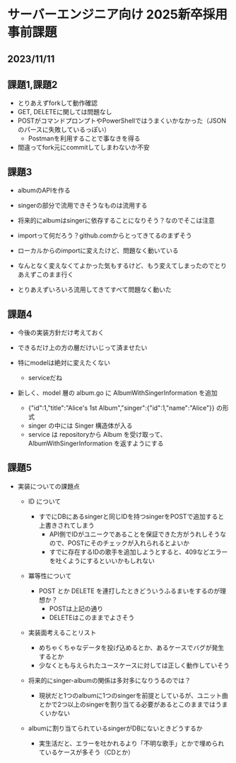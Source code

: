 # サーバーエンジニア向け 2025新卒採用事前課題

## 2023/11/11

## 課題1,課題2

- とりあえずforkして動作確認
 - GET, DELETEに関しては問題なし
 - POSTがコマンドプロンプトやPowerShellではうまくいかなかった（JSONのパースに失敗しているっぽい）
    - Postmanを利用することで事なきを得る
- 間違ってfork元にcommitしてしまわないか不安

## 課題3
- albumのAPIを作る
 - singerの部分で流用できそうなものは流用する
 - 将来的にalbumはsingerに依存することになりそう？なのでそこは注意
- importって何だろう？github.comからとってきてるのまずそう
 - ローカルからのimportに変えたけど、問題なく動いている
  - なんとなく変えなくてよかった気もするけど、もう変えてしまったのでとりあえずこのまま行く

- とりあえずいろいろ流用してきてすべて問題なく動いた

## 課題4

- 今後の実装方針だけ考えておく

- できるだけ上の方の層だけいじって済ませたい
 - 特にmodelは絶対に変えたくない
   - serviceだね
 - 新しく、model 層の album.go に AlbumWithSingerInformation を追加 
   - {"id":1,"title":"Alice's 1st Album","singer":{"id":1,"name":"Alice"}} の形式
   - singer の中には Singer 構造体が入る
   - service は repositoryから Album を受け取って、AlbumWithSingerInformation を返すようにする
## 課題5

- 実装についての課題点
  - ID について
    - すでにDBにあるsingerと同じIDを持つsingerをPOSTで追加すると上書きされてしまう
      - API側でIDがユニークであることを保証できた方がうれしそうなので、POSTにそのチェックが入れられるとよいか
      - すでに存在するIDの歌手を追加しようとすると、409などエラーを吐くようにするといいかもしれない
  - 冪等性について
    - POST とか DELETE を連打したときどういうふるまいをするのが理想か？
      - POSTは上記の通り
      - DELETEはこのままでよさそう
  - 実装面考えることリスト
    - めちゃくちゃなデータを投げ込めるとか、あるケースでバグが発生するとか
    - 少なくとも与えられたユースケースに対しては正しく動作していそう
  - 将来的にsinger-albumの関係は多対多になりうるのでは？
    - 現状だと1つのalbumに1つのsingerを前提としているが、ユニット曲とかで2つ以上のsingerを割り当てる必要があるとこのままではうまくいかない

  - albumに割り当てられているsingerがDBにないときどうするか
    - 実生活だと、エラーを吐かれるより「不明な歌手」とかで埋められているケースが多そう（CDとか）